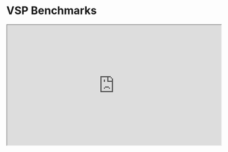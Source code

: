 # VSP Benchmarks

<iframe 
  src="https://www.youtube.com/embed/dQw4w9WgXcQ?si=MAr3OOwqN8ae0stx" 
  style="width:560px; height:315px;"
</iframe>
